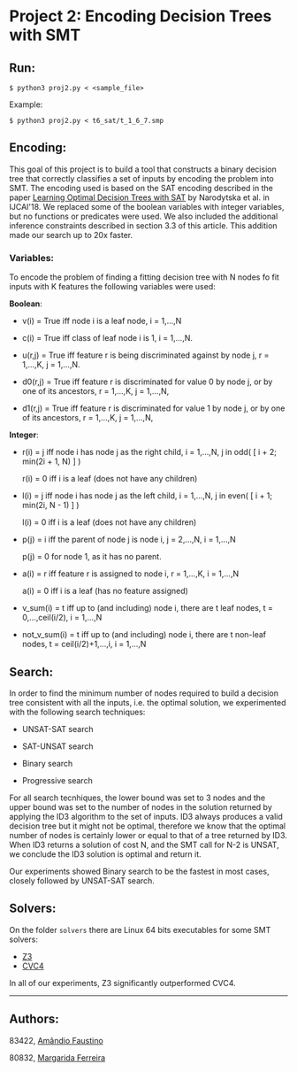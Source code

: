 # Project 2: Encoding Decision Trees with SMT

## Run:

`$ python3 proj2.py < <sample_file>`

Example:

`$ python3 proj2.py < t6_sat/t_1_6_7.smp`

## Encoding:

This goal of this project is to build a tool that constructs a binary decision tree that correctly classifies a set of inputs by encoding the problem into SMT. The encoding used is based on the SAT encoding described in the paper [Learning Optimal Decision Trees with SAT](https://www.ijcai.org/proceedings/2018/189) by Narodytska et al. in IJCAI'18. We replaced some of the boolean variables with integer variables, but no functions or predicates were used. We also included the additional inference constraints described in section 3.3 of this article. This addition made our search up to 20x faster.

### Variables:
To encode the problem of finding a fitting decision tree with N nodes fo fit inputs with K features the following variables were used:

**Boolean**:
- v(i) = True iff node i is a leaf node, i = 1,...,N

- c(i) = True iff class of leaf node i is 1, i = 1,...,N.

- u(r,j) = True iff feature r is being discriminated against by node j, r = 1,...,K, j = 1,...,N.

- d0(r,j) = True iff feature r is discriminated for value 0 by node j, or by one of its ancestors, r = 1,...,K, j = 1,...,N,

- d1(r,j) = True iff feature r is discriminated for value 1 by node j, or by one of its ancestors, r = 1,...,K, j = 1,...,N,

**Integer**:
- r(i) = j iff node i has node j as the right child, i = 1,...,N, j in odd( [ i + 2; min(2i + 1, N) ] )

  r(i) = 0 iff i is a leaf (does not have any children)
  
- l(i) = j iff node i has node j as the left child, i = 1,...,N, j in even( [ i + 1; min(2i, N - 1) ] )

  l(i) = 0 iff i is a leaf (does not have any children)
  
- p(j) = i iff the parent of node j is node i, j = 2,...,N, i = 1,...,N

  p(j) = 0 for node 1, as it has no parent.

- a(i) = r iff feature r is assigned to node i, r = 1,...,K, i = 1,...,N

  a(i) = 0 iff i is a leaf (has no feature assigned)

- v_sum(i) = t iff up to (and including) node i, there are t leaf nodes, t = 0,...,ceil(i/2), i = 1,...,N

- not_v_sum(i) = t iff up to (and including) node i, there are t non-leaf nodes, t = ceil(i/2)+1,...,i, i = 1,...,N

## Search:
In order to find the minimum number of nodes required to build a decision tree consistent with all the inputs, i.e. the optimal solution, we experimented with the following search techniques:

 - UNSAT-SAT search
 
 - SAT-UNSAT search
 
 - Binary search
 
 - Progressive search
 
For all search tecnhiques, the lower bound was set to 3 nodes and the upper bound was set to the number of nodes in the solution returned by applying the ID3 algorithm to the set of inputs. ID3 always produces a valid decision tree but it might not be optimal, therefore we know that the optimal number of nodes is certainly lower or equal to that of a tree returned by ID3. When ID3 returns a solution of cost N, and the SMT call for N-2 is UNSAT, we conclude the ID3 solution is optimal and return it.

Our experiments showed Binary search to be the fastest in most cases, closely followed by UNSAT-SAT search.

## Solvers:

On the folder `solvers` there are Linux 64 bits executables for some SMT solvers:

 - [Z3](https://github.com/Z3Prover/z3)
 - [CVC4](https://github.com/CVC4/CVC4)

In all of our experiments, Z3 significantly outperformed CVC4.

-----
## Authors:

83422, [Amândio Faustino](https://github.com/Nandinski)

80832, [Margarida Ferreira](https://github.com/Marghrid)

